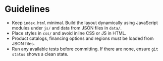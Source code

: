 # Guidelines

- Keep `index.html` minimal. Build the layout dynamically using JavaScript modules under `js/` and data from JSON files in `data/`.
- Place styles in `css/` and avoid inline CSS or JS in HTML.
- Product catalogs, financing options and regions must be loaded from JSON files.
- Run any available tests before committing. If there are none, ensure `git status` shows a clean state.

